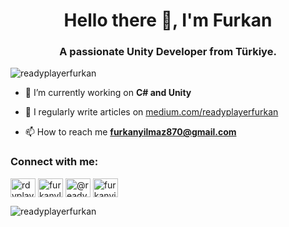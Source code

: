 <h1 align="center">Hello there 👋, I'm Furkan</h1>
<h3 align="center">A passionate Unity Developer from Türkiye.</h3>

<p align="left"> <img src="https://komarev.com/ghpvc/?username=readyplayerfurkan&label=Profile%20views&color=0e75b6&style=flat" alt="readyplayerfurkan" /> </p>

- 🌱 I’m currently working on **C# and Unity**

- 📝 I regularly write articles on [medium.com/readyplayerfurkan](medium.com/readyplayerfurkan)

- 📫 How to reach me **furkanyilmaz870@gmail.com**

<h3 align="left">Connect with me:</h3>
<p align="left">
<a href="https://twitter.com/rdyplayerfurkan" target="blank"><img align="center" src="https://raw.githubusercontent.com/rahuldkjain/github-profile-readme-generator/master/src/images/icons/Social/twitter.svg" alt="rdyplayerfurkan" height="30" width="40" /></a>
<a href="https://linkedin.com/in/furkanylmaz" target="blank"><img align="center" src="https://raw.githubusercontent.com/rahuldkjain/github-profile-readme-generator/master/src/images/icons/Social/linked-in-alt.svg" alt="furkanylmaz" height="30" width="40" /></a>
<a href="https://medium.com/@readyplayerfurkan" target="blank"><img align="center" src="https://raw.githubusercontent.com/rahuldkjain/github-profile-readme-generator/master/src/images/icons/Social/medium.svg" alt="@readyplayerfurkan" height="30" width="40" /></a>
<a href="https://www.hackerrank.com/furkanyilmaz870" target="blank"><img align="center" src="https://raw.githubusercontent.com/rahuldkjain/github-profile-readme-generator/master/src/images/icons/Social/hackerrank.svg" alt="furkanyilmaz870" height="30" width="40" /></a>
</p>

<p><img align="left" src="https://github-readme-stats.vercel.app/api/top-langs?username=readyplayerfurkan&show_icons=true&locale=en&layout=compact" alt="readyplayerfurkan" /></p>
